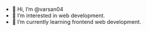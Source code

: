 - 👋 Hi, I’m @varsan04
- 👀 I’m interested in web development.
- 🌱 I’m currently learning frontend web development.

<!---
varsan04/varsan04 is a ✨ special ✨ repository because its `README.md` (this file) appears on your GitHub profile.
You can click the Preview link to take a look at your changes.
--->
